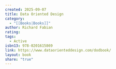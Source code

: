 ```yaml
---
created: 2025-09-07
title: Data Oriented Design
category:
  - "[[Books|Books]]"
author: Richard Fabian
rating:
tags:
  - Active
isbn13: 978-0201615869
link: https://www.dataorienteddesign.com/dodbook/
layout: book
share: "true"
---
```

